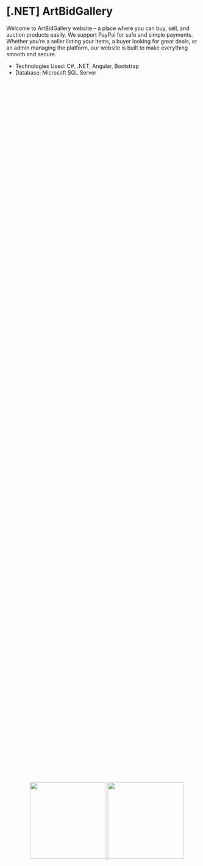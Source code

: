 # [.NET] ArtBidGallery
Welcome to ArtBidGallery website – a place where you can buy, sell, and auction products easily. We support PayPal for safe and simple payments. Whether you’re a seller listing your items, a buyer looking for great deals, or an admin managing the platform, our website is built to make everything smooth and secure.
- Technologies Used: C#, .NET, Angular, Bootstrap
- Database: Microsoft SQL Server
    <div style="display: flex; justify-content: center; align-items: center; height: 100%; width: 100%;">
        <p align="center">
        <a href="https://dotnet.microsoft.com/fr-fr/" target="_blank">
        <img src="https://github.com/user-attachments/assets/216cb6fd-4151-4a68-91a8-380f68c55202" width="200"> 
        <img src="https://github.com/user-attachments/assets/be5d8671-ade8-46d5-aa5b-835665104341" width="200">
        </a></p>
    </div>

## Introduction
ArtBidGallery website features three main roles: Users, which include Sellers and Buyers, and Admins. Each role is designed with distinct functionalities to ensure a seamless experience. Sellers can list and manage their products, Buyers can browse, bid, or purchase with ease, and Admins oversee the platform to maintain smooth operations and security. Together, these roles create a dynamic and efficient marketplace for everyone.
<h4>1. User</h4> 
- This is the home page of ArtBidGallery, this website offers both light mode and dark mode, allowing users to switch between them for a more comfortable browsing experience, whether during the day or at night.
</br>
<div style="display: flex; justify-content: center; align-items: center; height: 100%; width: 100%;">
        <p align="center">
        <img src="https://github.com/user-attachments/assets/0e508bde-874c-47cd-aa30-c33a0786bf88" width=350"> 
        <img src="https://github.com/user-attachments/assets/c94970c2-e1d7-4bd0-ac52-eda3c95c8b3b" width="400">
        </p>
</div>
</br>
- This is the detail Product Page, all attribute of an art will display here. 
<p align="center">
    <img src="https://github.com/user-attachments/assets/4147131f-4dd8-4ec3-980d-1e4b742f9bdc" width=500"><br/> 
    <i>User Information Page</i>
</p>
</br>

- This is your Shopping Cart, where you can add items to purchase
<p align="center">
    <img src="https://github.com/user-attachments/assets/8680ab5f-aa00-4923-bc3a-f683545622b7" width=500> <br/> 
    <i>Shopping cart</i>
</p>
</br>

- This is the Checkout Page, where you can update your shipping address and make payments using PayPal when you want to buy Art
<div style="display: flex; justify-content: center; align-items: center; height: 100%; width: 100%;">
        <p align="center">
        <img src="https://github.com/user-attachments/assets/1341a2ea-25c7-4cda-a75b-c391a23db0f1" width=350"> 
        <img src="https://github.com/user-attachments/assets/1a7c196a-e049-457c-bf87-0e5caaea6b1a" width="400" height="200">
        </p>
</div>
</br>

- This is Auction Page where auction items are displayed. All items available for auction are created by the admin
<p align="center">
    <img src="https://github.com/user-attachments/assets/a85463ff-d68a-41ef-b3b4-24c0d57e0540" width=500"> <br/> 
    <i>Auction page</i>
</p>
</br>

- This is a Detail Auction Page
<p align="center">
    <img src="https://github.com/user-attachments/assets/004465b2-ac10-433b-9a08-ce40d178d495" width=500"> <br/> 
    <i>Auction detail page</i>
</p>
</br>

- This is Post Art Page, Sellers have the ability to post and manage Art in this page, while buyers don't have this feature
<p align="center">
    <img src="https://github.com/user-attachments/assets/043082aa-ee33-4ac5-9f84-3e4568a34880" width=500"> <br/> 
    <i>Post Art Page</i>
</p>
</br>

- This is the User Information Page where you can edit your information and your address
<p align="center">
    <img src="https://github.com/user-attachments/assets/0ae6faf5-139b-4e33-8c54-80c7d56cfa47" width=500"> <br/> 
    <i>User Information Page</i>
</p>
</br>

- This is the Contact Page
<p align="center">
    <img src="https://github.com/user-attachments/assets/d2dac763-7ec8-4ec2-859e-defcab676002" width=500"> <br/> 
    <i>Contact Page</i>
</p>
</br>

<h4>2. Admin</h4> 

- On Admin's Page, Admins can manage sellers and buyers list
<p align="center">
    <img src="https://github.com/user-attachments/assets/0c2df455-6564-45aa-b21e-d8b1791a91f9" width=500"> <br/> 
    <i>Sellers List</i>
</p>
<p align="center">
    <img src="https://github.com/user-attachments/assets/29b0b1b0-d191-4a14-b933-f16874863d88" width=500"> <br/> 
    <i>Buyers List</i>
</p>
</br>

 - Admins can also create auction items based on products registered by sellers
<p align="center">
    <img src="https://github.com/user-attachments/assets/82a074f8-20af-4906-ab55-fa5b6ee7c7f5" width=500"> <br/> 
    <i>Needed Auction-Items List</i>
</p>
<p align="center">
    <img src="https://github.com/user-attachments/assets/af565e89-a61d-48a4-874d-021a11a80f95" width=500"> <br/> 
    <i>Create Auction</i>
</p>

<h4>3. Login vs Signup</h4> 
- You can create account or login by Google
<p align="center">
    <img src="https://github.com/user-attachments/assets/fecca6b9-2f36-4f6f-ae4c-e06ed9f0bf64" width=500"> <br/> 
    <i>Login</i>
</p>
<p align="center">
    <img src="https://github.com/user-attachments/assets/1bd83b22-c185-4f09-abd0-6189e2ec039a" width=500"> <br/> 
    <i>Signup</i>
</p>

## Security Vulnerabilities

If you have any questions or suggestions, feel free to reach out to me via email at [tnbao1009@gmail.com](tnbao1009@gmail.com).  I’d love to hear from you!

## License

The .NET framework is open-sourced software licensed under the [MIT license](https://opensource.org/licenses/M









